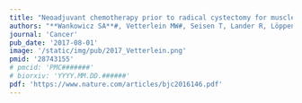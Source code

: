 ```yaml
---
title: "Neoadjuvant chemotherapy prior to radical cystectomy for muscle‐invasive bladder cancer with variant histology"
authors: "**Wankowicz SA**#, Vetterlein MW#, Seisen T, Lander R, Löppenberg B, Chun FK, Menon M, Sun M, Barletta JA, Choueiri TK, Bellmunt J, Trinh QD, Preston, MA. #Co-First Authors"
journal: 'Cancer'
pub_date: '2017-08-01'
image: '/static/img/pub/2017_Vetterlein.png'
pmid: '28743155'
# pmcid: 'PMC#######'
# biorxiv: 'YYYY.MM.DD.######'
pdf: 'https://www.nature.com/articles/bjc2016146.pdf'
---
```

